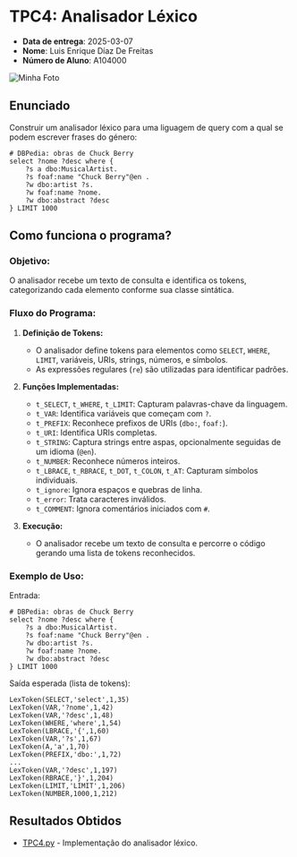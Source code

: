 # TPC4: Analisador Léxico

- **Data de entrega**: 2025-03-07
- **Nome**: Luis Enrique Díaz De Freitas
- **Número de Aluno**: A104000

![Minha Foto](https://avatars.githubusercontent.com/u/146751915?s=400&u=021c640f21daf0066dc714d7cf1d916fefbd29ea&v=4)

## Enunciado
Construir um analisador léxico para uma liguagem de query com a qual se podem escrever frases do
género:

```
# DBPedia: obras de Chuck Berry 
select ?nome ?desc where { 
    ?s a dbo:MusicalArtist. 
    ?s foaf:name "Chuck Berry"@en . 
    ?w dbo:artist ?s. 
    ?w foaf:name ?nome. 
    ?w dbo:abstract ?desc 
} LIMIT 1000 
```

## Como funciona o programa?

### Objetivo:
O analisador recebe um texto de consulta e identifica os tokens, categorizando cada elemento conforme sua classe sintática.

### Fluxo do Programa:

1. **Definição de Tokens:**
    - O analisador define tokens para elementos como `SELECT`, `WHERE`, `LIMIT`, variáveis, URIs, strings, números, e símbolos.
    - As expressões regulares (`re`) são utilizadas para identificar padrões.

2. **Funções Implementadas:**
    - `t_SELECT`, `t_WHERE`, `t_LIMIT`: Capturam palavras-chave da linguagem.
    - `t_VAR`: Identifica variáveis que começam com `?`.
    - `t_PREFIX`: Reconhece prefixos de URIs (`dbo:`, `foaf:`).
    - `t_URI`: Identifica URIs completas.
    - `t_STRING`: Captura strings entre aspas, opcionalmente seguidas de um idioma (`@en`).
    - `t_NUMBER`: Reconhece números inteiros.
    - `t_LBRACE`, `t_RBRACE`, `t_DOT`, `t_COLON`, `t_AT`: Capturam símbolos individuais.
    - `t_ignore`: Ignora espaços e quebras de linha.
    - `t_error`: Trata caracteres inválidos.
    - `t_COMMENT`: Ignora comentários iniciados com `#`.

3. **Execução:**
    - O analisador recebe um texto de consulta e percorre o código gerando uma lista de tokens reconhecidos.

### Exemplo de Uso:
Entrada:
```sparql
# DBPedia: obras de Chuck Berry
select ?nome ?desc where {
    ?s a dbo:MusicalArtist.
    ?s foaf:name "Chuck Berry"@en .
    ?w dbo:artist ?s.
    ?w foaf:name ?nome.
    ?w dbo:abstract ?desc
} LIMIT 1000
```

Saída esperada (lista de tokens):
```
LexToken(SELECT,'select',1,35)
LexToken(VAR,'?nome',1,42)
LexToken(VAR,'?desc',1,48)
LexToken(WHERE,'where',1,54)
LexToken(LBRACE,'{',1,60)
LexToken(VAR,'?s',1,67)
LexToken(A,'a',1,70)
LexToken(PREFIX,'dbo:',1,72)
...
LexToken(VAR,'?desc',1,197)
LexToken(RBRACE,'}',1,204)
LexToken(LIMIT,'LIMIT',1,206)
LexToken(NUMBER,1000,1,212)
```

## Resultados Obtidos
- [TPC4.py](TPC4.py) - Implementação do analisador léxico.

